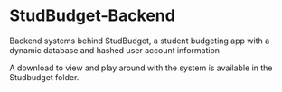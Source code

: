 # StudBudget-Backend
Backend systems behind StudBudget, a student budgeting app with a dynamic database and hashed user account information

A download to view and play around with the system is available in the Studbudget folder.

